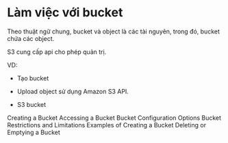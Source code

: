 # Làm việc với bucket

Theo thuật ngữ chung, bucket và object là các tài nguyên, trong đó, bucket chứa các object.

S3 cung cấp api cho phép quản trị.

VD:
- Tạo bucket
- Upload object sử dụng Amazon S3 API.

- S3 bucket

Creating a Bucket
Accessing a Bucket
Bucket Configuration Options
Bucket Restrictions and Limitations
Examples of Creating a Bucket
Deleting or Emptying a Bucket
